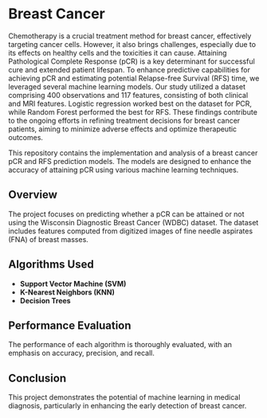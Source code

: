 
# Breast Cancer

Chemotherapy is a crucial treatment method for breast cancer, effectively targeting cancer cells. However, it also brings challenges, especially due to its effects on healthy cells and the toxicities it can cause. Attaining Pathological Complete Response (pCR) is a key determinant for successful cure and extended patient lifespan. To enhance predictive capabilities for
achieving pCR and estimating potential Relapse-free Survival (RFS) time, we leveraged several machine learning models. Our study utilized a dataset comprising 400 observations and 117 features, consisting of both clinical and MRI features. Logistic regression worked best on the dataset for PCR, while Random Forest performed the best for RFS. These findings contribute
to the ongoing efforts in refining treatment decisions for breast cancer patients, aiming to minimize adverse effects and optimize therapeutic outcomes.

This repository contains the implementation and analysis of a breast cancer pCR and RFS prediction models. The models are designed to enhance the accuracy of attaining pCR using various machine learning techniques. 

## Overview

The project focuses on predicting whether a pCR can be attained or not using the Wisconsin Diagnostic Breast Cancer (WDBC) dataset. The dataset includes features computed from digitized images of fine needle aspirates (FNA) of breast masses. 

## Algorithms Used

- **Support Vector Machine (SVM)**
- **K-Nearest Neighbors (KNN)**
- **Decision Trees**

## Performance Evaluation

The performance of each algorithm is thoroughly evaluated, with an emphasis on accuracy, precision, and recall.

## Conclusion

This project demonstrates the potential of machine learning in medical diagnosis, particularly in enhancing the early detection of breast cancer.


